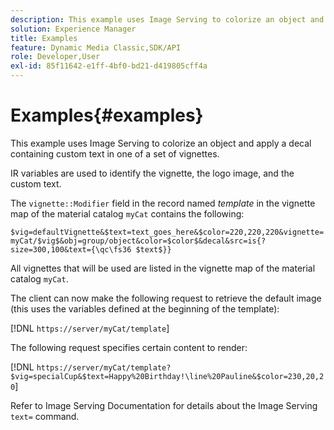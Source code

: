 ```yaml
---
description: This example uses Image Serving to colorize an object and apply a decal containing custom text in one of a set of vignettes.
solution: Experience Manager
title: Examples
feature: Dynamic Media Classic,SDK/API
role: Developer,User
exl-id: 85f11642-e1ff-4bf0-bd21-d419805cff4a
---
```

# Examples{#examples}

This example uses Image Serving to colorize an object and apply a decal containing custom text in one of a set of vignettes.

IR variables are used to identify the vignette, the logo image, and the custom text.

The `vignette::Modifier` field in the record named *template* in the vignette map of the material catalog `myCat` contains the following:

`$vig=defaultVignette&$text=text_goes_here&$color=220,220,220&vignette=myCat/$vig$&obj=group/object&color=$color$&decal&src=is{?size=300,100&text={\qc\fs36 $text$}}`

All vignettes that will be used are listed in the vignette map of the material catalog `myCat`.

The client can now make the following request to retrieve the default image (this uses the variables defined at the beginning of the template):

[!DNL `https://server/myCat/template`]

The following request specifies certain content to render:

[!DNL `https://server/myCat/template?$vig=specialCup&$text=Happy%20Birthday!\line%20Pauline&$color=230,20,20`]

Refer to Image Serving Documentation for details about the Image Serving `text=` command.
